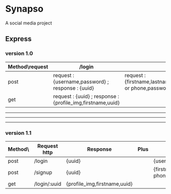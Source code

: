 # Synapso

A social media project

## Express

### version 1.0

| Method\request | /login                                                       | /signup                                                                                     |
|----------------|--------------------------------------------------------------|---------------------------------------------------------------------------------------------|
| post           | request : {username,password} ; response : {uuid}            | request : {firstname,lastname,birthdate,gender,email or phone,password} ; response : {uuid} |
| get            | request : {uuid} ; response : {profile_img,firstname,uuid}   |                                                                                             |


---
---
---


### version 1.1

| Method\ | Request http | Response | Plus | request.body | Done |
|--|--|--|--|--|--|
| post           | /login            | {uuid} |  | {username,password} | Ok |
| post           | /signup | {uuid} |  | {firstname,lastname,birthdate,gender,email, phone,password} | Ok |
| get            | /login/:uuid | {profile_img,firstname,uuid} |  |  | Ok |
